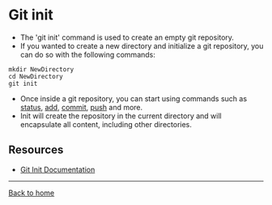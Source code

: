 # Git init
- The 'git init' command is used to create an empty git repository.
- If you wanted to create a new directory and initialize a git repository, you can do so with the following commands:
```
mkdir NewDirectory
cd NewDirectory
git init
```
- Once inside a git repository, you can start using commands such as 
[status](./Status.mc),
[add](./add.md),
[commit](./Commit.md),
[push](./Push.md)
and more.
- Init will create the repository in the current directory and will encapsulate all content, including other directories.
## Resources
- [Git Init Documentation](https://git-scm.com/docs/git-init)
---
[Back to home](../README.md)
